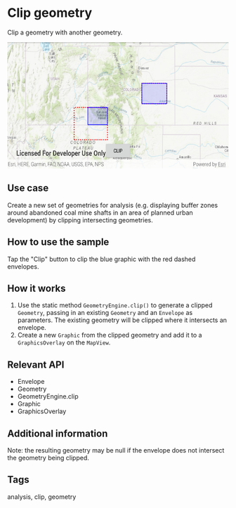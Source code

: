 # Clip geometry

Clip a geometry with another geometry.

![Image of clip geometry](clip-geometry.png)

## Use case

Create a new set of geometries for analysis (e.g. displaying buffer zones around abandoned coal mine shafts in an area of planned urban development) by clipping intersecting geometries.

## How to use the sample

Tap the "Clip" button to clip the blue graphic with the red dashed envelopes.

## How it works

1.  Use the static method `GeometryEngine.clip()` to generate a clipped `Geometry`, passing in an existing `Geometry` and an `Envelope` as parameters.  The existing geometry will be clipped where it intersects an envelope.
2.  Create a new `Graphic` from the clipped geometry and add it to a `GraphicsOverlay` on the `MapView`.

## Relevant API

* Envelope
* Geometry
* GeometryEngine.clip
* Graphic
* GraphicsOverlay

## Additional information

Note: the resulting geometry may be null if the envelope does not intersect the geometry being clipped.

## Tags

analysis, clip, geometry
